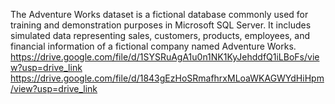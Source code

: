 The Adventure Works dataset is a fictional database commonly used for training and demonstration purposes in Microsoft SQL Server. It includes simulated data representing sales, customers, products, employees, and financial information of a fictional company named Adventure Works.
https://drive.google.com/file/d/1SYSRuAgA1u0n1NK1KyJehddfQ1iLBoFs/view?usp=drive_link
https://drive.google.com/file/d/1843gEzHoSRmafhrxMLoaWKAGWYdHiHpm/view?usp=drive_link
